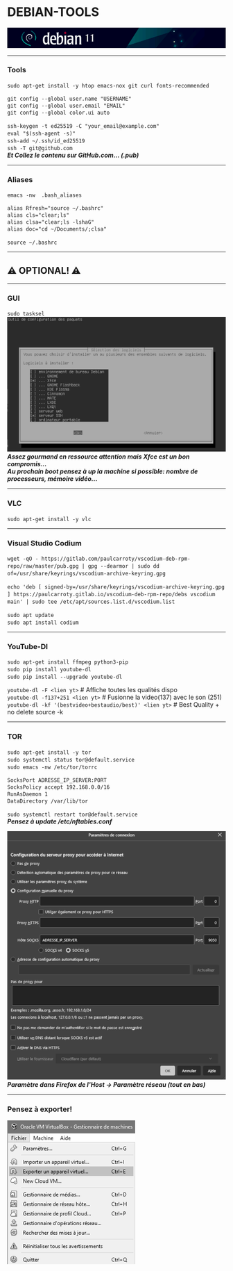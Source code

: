#   DEBIAN-TOOLS
![screenshot0](IMG/debian-logo.png)  
___

###  Tools
`sudo apt-get install -y htop emacs-nox git curl fonts-recommended`

    git config --global user.name "USERNAME"
    git config --global user.email "EMAIL"
    git config --global color.ui auto
`ssh-keygen -t ed25519 -C "your_email@example.com"`  
`eval "$(ssh-agent -s)"`  
`ssh-add ~/.ssh/id_ed25519`   
`ssh -T git@github.com`  
***Et Collez le contenu sur GitHub.com... (.pub)***
___


###  Aliases
`emacs -nw  .bash_aliases`

    alias Rfresh="source ~/.bashrc"
    alias cls="clear;ls"
    alias clsa="clear;ls -lshaG"
    alias doc="cd ~/Documents/;clsa"
`source ~/.bashrc`
___

##  ⚠ OPTIONAL! ⚠
___
### GUI
`sudo tasksel`  
![screenshot00](IMG/08-debian-tools/00.png)  
***Assez gourmand en ressource attention mais Xfce est un bon compromis...***  
***Au prochain boot pensez à up la machine si possible: nombre de processeurs, mémoire vidéo...***
___

### VLC
`sudo apt-get install -y vlc`  
___

###  Visual Studio Codium
`wget -qO - https://gitlab.com/paulcarroty/vscodium-deb-rpm-repo/raw/master/pub.gpg | gpg --dearmor | sudo dd of=/usr/share/keyrings/vscodium-archive-keyring.gpg`  

`echo 'deb [ signed-by=/usr/share/keyrings/vscodium-archive-keyring.gpg ] https://paulcarroty.gitlab.io/vscodium-deb-rpm-repo/debs vscodium main' | sudo tee /etc/apt/sources.list.d/vscodium.list`  

`sudo apt update`  
`sudo apt install codium`  
___

###  YouTube-Dl
`sudo apt-get install ffmpeg python3-pip`  
`sudo pip install youtube-dl`  
`sudo pip install --upgrade youtube-dl`  

`youtube-dl -F <lien yt>` # Affiche toutes les qualités dispo  
`youtube-dl -f137+251 <lien yt>` # Fusionne la video(137) avec le son (251)  
`youtube-dl -kf '(bestvideo+bestaudio/best)' <lien yt>` # Best Quality + no delete source -k
___

###  TOR
`sudo apt-get install -y tor`  
`sudo systemctl status tor@default.service`  
`sudo emacs -nw /etc/tor/torrc`

    SocksPort ADRESSE_IP_SERVER:PORT
    SocksPolicy accept 192.168.0.0/16
    RunAsDaemon 1
    DataDirectory /var/lib/tor

`sudo systemctl restart tor@default.service`  
***Pensez à update /etc/nftables.conf***  

![screenshot01](IMG/08-debian-tools/01.png)  
***Paramètre dans Firefox de l'Host -> Paramètre réseau (tout en bas)***
___

###	Pensez à exporter!
![screenshot85](IMG/05-debian-install/85.png)